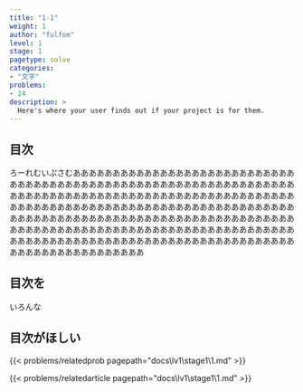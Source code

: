 ```yaml
---
title: "1-1"
weight: 1
author: "fulfom"
level: 1
stage: 1
pagetype: solve
categories: 
- "文字"
problems:
- 24
description: >
  Here's where your user finds out if your project is for them.
---
```


## 目次

ろーれむいぷさむあああああああああああああああああああああああああああああああああああああああああああああああああああああああああああああああああああああああああああああああああああああああああああああああああああああああああああああああああああああああああああああああああああああああああああああああああああああああああああああああああああああああああああああああああああああああああああああああああああああああああああああああああああああああああああああああああああああああああああああああああああああああああああああああああああああ

## 目次を

いろんな

## 目次がほしい

{{< problems/relatedprob pagepath="docs\lv1\stage1\1.md" >}}

{{< problems/relatedarticle pagepath="docs\lv1\stage1\1.md" >}}